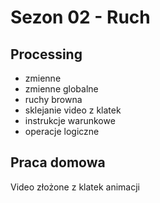 # Sezon 02 - Ruch

## Processing
- zmienne
- zmienne globalne
- ruchy browna
- sklejanie video z klatek
- instrukcje warunkowe
- operacje logiczne

## Praca domowa
Video złożone z klatek animacji
